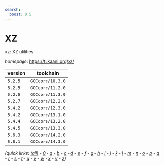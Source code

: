 ```yaml
---
search:
  boost: 0.5
---
```

# XZ

xz: XZ utilities

*homepage*: <https://tukaani.org/xz/>

version | toolchain
--------|----------
``5.2.5`` | ``GCCcore/10.3.0``
``5.2.5`` | ``GCCcore/11.2.0``
``5.2.5`` | ``GCCcore/11.3.0``
``5.2.7`` | ``GCCcore/12.2.0``
``5.4.2`` | ``GCCcore/12.3.0``
``5.4.2`` | ``GCCcore/13.1.0``
``5.4.4`` | ``GCCcore/13.2.0``
``5.4.5`` | ``GCCcore/13.3.0``
``5.6.3`` | ``GCCcore/14.2.0``
``5.8.1`` | ``GCCcore/14.3.0``


*(quick links: [(all)](../index.md) - [0](../0/index.md) - [a](../a/index.md) - [b](../b/index.md) - [c](../c/index.md) - [d](../d/index.md) - [e](../e/index.md) - [f](../f/index.md) - [g](../g/index.md) - [h](../h/index.md) - [i](../i/index.md) - [j](../j/index.md) - [k](../k/index.md) - [l](../l/index.md) - [m](../m/index.md) - [n](../n/index.md) - [o](../o/index.md) - [p](../p/index.md) - [q](../q/index.md) - [r](../r/index.md) - [s](../s/index.md) - [t](../t/index.md) - [u](../u/index.md) - [v](../v/index.md) - [w](../w/index.md) - [x](../x/index.md) - [y](../y/index.md) - [z](../z/index.md))*

